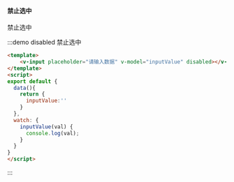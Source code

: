 #### 禁止选中

禁止选中

:::demo disabled 禁止选中
```html
<template>
    <v-input placeholder="请输入数据" v-model="inputValue" disabled></v-input>
</template>
<script>
export default {
  data(){
    return {
      inputValue:''
    }
  },
  watch: {
    inputValue(val) {
      console.log(val);
    }
  }
}
</script>
```
:::


